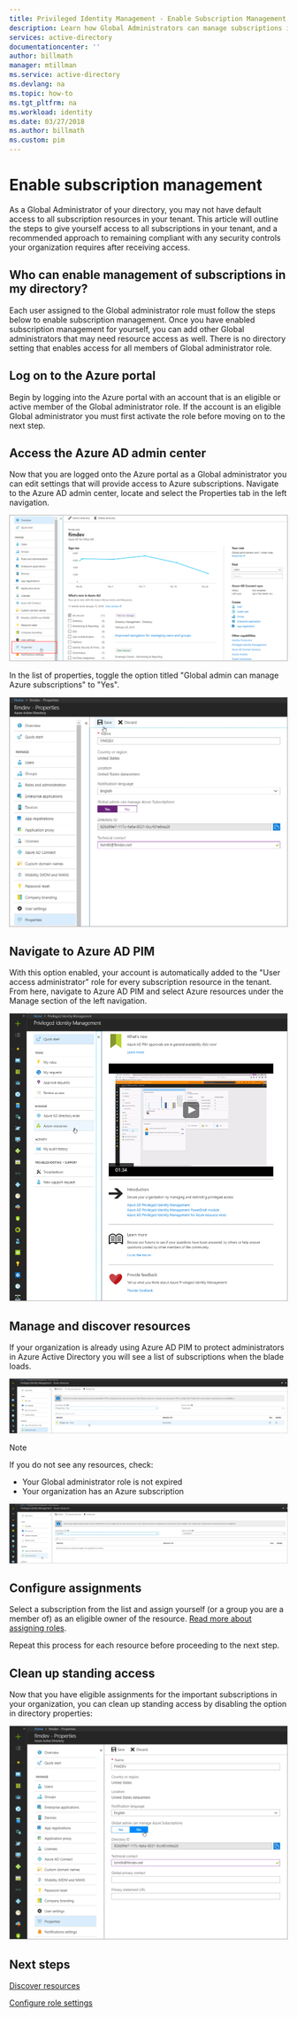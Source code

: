 ```yaml
---
title: Privileged Identity Management - Enable Subscription Management | Microsoft Docs
description: Learn how Global Administrators can manage subscriptions in the tenant.
services: active-directory
documentationcenter: ''
author: billmath
manager: mtillman
ms.service: active-directory
ms.devlang: na
ms.topic: how-to
ms.tgt_pltfrm: na
ms.workload: identity 
ms.date: 03/27/2018
ms.author: billmath
ms.custom: pim
---
```


# Enable subscription management

As a Global Administrator of your directory, you may not have default access to all subscription resources in your tenant. This article will outline the steps to give yourself access to all subscriptions in your tenant, and a recommended approach to remaining compliant with any security controls your organization requires after receiving access.

## Who can enable management of subscriptions in my directory?

Each user assigned to the Global administrator role must follow the steps below to enable subscription management. Once you have enabled subscription management for yourself, you can add other Global administrators that may need resource access as well. There is no directory setting that enables access for all members of Global administrator role.

## Log on to the Azure portal

Begin by logging into the Azure portal with an account that is an eligible or active member of the Global administrator role. If the account is an eligible Global administrator you must first activate the role before moving on to the next step.

## Access the Azure AD admin center

Now that you are logged onto the Azure portal as a Global administrator you can edit settings that will provide access to Azure subscriptions. Navigate to the Azure AD admin center, locate and select the Properties tab in the left navigation.

![](media/azure-pim-resource-rbac/aad_properties.png)

In the list of properties, toggle the option titled "Global admin can manage Azure subscriptions" to "Yes".

![](media/azure-pim-resource-rbac/aad_properties_save.png)

## Navigate to Azure AD PIM

With this option enabled, your account is automatically added to the "User access administrator" role for every subscription resource in the tenant. From here, navigate to Azure AD PIM and select Azure resources under the Manage section of the left navigation.

![](media/azure-pim-resource-rbac/aadpim_manage_azure_resources.png)

## Manage and discover resources

If your organization is already using Azure AD PIM to protect administrators in Azure Active Directory you will see a list of subscriptions when the blade loads.

![](media/azure-pim-resource-rbac/aadpim_manage_azure_resource_some_there.png)

> [!NOTE]
> If you do not see any resources, check:
>- Your Global administrator role is not expired 
>- Your organization has an Azure subscription

![](media/azure-pim-resource-rbac/aadpim_rbac_empty_resource_list.png)

## Configure assignments

Select a subscription from the list and assign yourself (or a group you are a member of) as an eligible owner of the resource. 
[Read more about assigning roles](pim-resource-roles-assign-roles.md).

Repeat this process for each resource before proceeding to the next step.

## Clean up standing access

Now that you have eligible assignments for the important subscriptions in your organization, you can clean up standing access by disabling the option in directory properties:

![](media/azure-pim-resource-rbac/aad_properties_no.png)

## Next steps

[Discover resources](pim-resource-roles-discover-resources.md)

[Configure role settings](pim-resource-roles-configure-role-settings.md)








